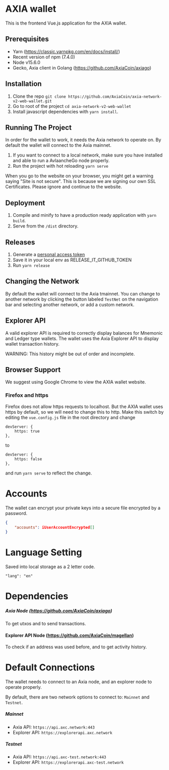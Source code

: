 # AXIA wallet

This is the frontend Vue.js application for the AXIA wallet.

## Prerequisites

-   Yarn (https://classic.yarnpkg.com/en/docs/install/)
-   Recent version of npm (7.4.0)
-   Node v15.6.0
-   Gecko, Axia client in Golang (https://github.com/AxiaCoin/axiago)

## Installation

1. Clone the repo `git clone https://github.com/AxiaCoin/axia-network-v2-web-wallet.git`
2. Go to root of the project `cd axia-network-v2-web-wallet`
3. Install javascript dependencies with `yarn install`.

## Running The Project

In order for the wallet to work, it needs the Axia network to operate on. By default the wallet will connect to the Axia mainnet.

1. If you want to connect to a local network, make sure you have installed and able to run a AvlaancheGo node properly.
2. Run the project with hot reloading `yarn serve`

When you go to the website on your browser, you might get a warning saying
"Site is not secure". This is because we are signing our own SSL Certificates. Please ignore and continue to the website.

## Deployment

1.  Compile and minify to have a production ready application with `yarn build`.
2.  Serve from the `/dist` directory.

## Releases

1.  Generate a [personal access token](https://github.com/settings/tokens/new?scopes=repo&description=release-it)
2.  Save it in your local env as RELEASE_IT_GITHUB_TOKEN
3.  Run `yarn release`

## Changing the Network

By default the wallet will connect to the Axia tmainnet. You can change to another network by clicking the button labeled `TestNet` on the navigation bar and selecting another network, or add a custom network.

## Explorer API

A valid explorer API is required to correctly display balances for Mnemonic and Ledger type wallets.
The wallet uses the Axia Explorer API to display wallet transaction history.

WARNING: This history might be out of order and incomplete.

## Browser Support

We suggest using Google Chrome to view the AXIA wallet website.

### Firefox and https

Firefox does not allow https requests to localhost. But the AXIA wallet uses https by default, so we will need to change this to http. Make this switch by editing the `vue.config.js` file in the root directory and change

```
devServer: {
    https: true
},
```

to

```
devServer: {
    https: false
},
```

and run `yarn serve` to reflect the change.

# Accounts

The wallet can encrypt your private keys into a secure file encrypted by a password.

```json
{
    "accounts": iUserAccountEncrypted[]
}
```

# Language Setting

Saved into local storage as a 2 letter code.

```
"lang": "en"
```

# Dependencies

##### Axia Node (https://github.com/AxiaCoin/axiago)

To get utxos and to send transactions.

#### Explorer API Node (https://github.com/AxiaCoin/magellan)

To check if an address was used before, and to get activity history.

# Default Connections

The wallet needs to connect to an Axia node, and an explorer node to operate properly.

By default, there are two network options to connect to: `Mainnet` and `Testnet`.

##### Mainnet

-   Axia API: `https://api.axc.network:443`
-   Explorer API: `https://explorerapi.axc.network`

##### Testnet

-   Axia API: `https://api.axc-test.network:443`
-   Explorer API: `https://explorerapi.axc-test.network`

